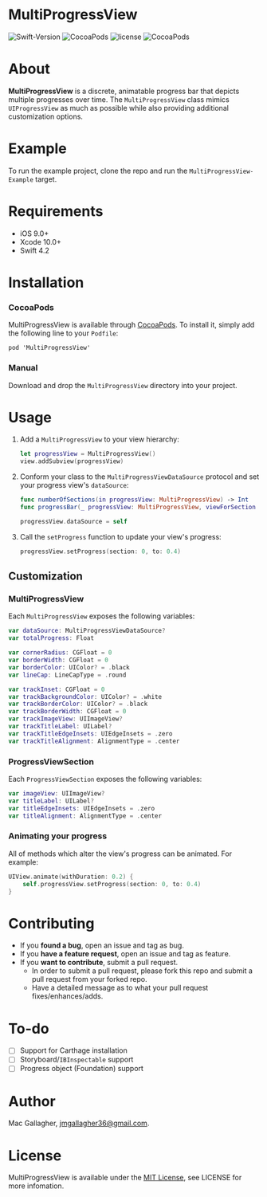 # MultiProgressView

![Swift-Version](https://img.shields.io/badge/Swift-4.2-orange.svg)
![CocoaPods](https://img.shields.io/cocoapods/v/MultiProgressView.svg)
![license](https://img.shields.io/cocoapods/l/MultiProgressView.svg)
![CocoaPods](https://img.shields.io/cocoapods/p/MultiProgressView.svg)

# About
**MultiProgressView** is a discrete, animatable progress bar that depicts multiple progresses over time. The `MultiProgressView` class mimics `UIProgressView` as much as possible while also providing additional customization options. 

# Example
To run the example project, clone the repo and run the `MultiProgressView-Example` target.

# Requirements
* iOS 9.0+
* Xcode 10.0+
* Swift 4.2

# Installation

### CocoaPods
MultiProgressView is available through [CocoaPods](<https://cocoapods.org/>). To install it, simply add the following line to your `Podfile`:

	pod 'MultiProgressView'

### Manual
Download and drop the `MultiProgressView` directory into your project.

# Usage
1. Add a `MultiProgressView` to your view hierarchy:

    ```swift
    let progressView = MultiProgressView()
    view.addSubview(progressView)
    ```
    
2. Conform your class to the `MultiProgressViewDataSource` protocol and set your progress view's `dataSource`:

    ```swift
    func numberOfSections(in progressView: MultiProgressView) -> Int
    func progressBar(_ progressView: MultiProgressView, viewForSection section: Int) -> ProgressViewSection
    ```
    
    ```swift
    progressView.dataSource = self
    ```
3. Call the `setProgress` function to update your view's progress:

    ```swift
    progressView.setProgress(section: 0, to: 0.4)
    ```


## Customization

### MultiProgressView
Each `MultiProgressView` exposes the following variables:

```swift
var dataSource: MultiProgressViewDataSource?
var totalProgress: Float

var cornerRadius: CGFloat = 0
var borderWidth: CGFloat = 0
var borderColor: UIColor? = .black
var lineCap: LineCapType = .round 

var trackInset: CGFloat = 0
var trackBackgroundColor: UIColor? = .white
var trackBorderColor: UIColor? = .black
var trackBorderWidth: CGFloat = 0
var trackImageView: UIImageView?
var trackTitleLabel: UILabel?
var trackTitleEdgeInsets: UIEdgeInsets = .zero
var trackTitleAlignment: AlignmentType = .center
```

### ProgressViewSection
Each `ProgressViewSection` exposes the following variables:

```swift
var imageView: UIImageView?
var titleLabel: UILabel?
var titleEdgeInsets: UIEdgeInsets = .zero
var titleAlignment: AlignmentType = .center
```

### Animating your progress
All of methods which alter the view's progress can be animated. For example:

```swift
UIView.animate(withDuration: 0.2) {
    self.progressView.setProgress(section: 0, to: 0.4)
}
```

# Contributing
- If you **found a bug**, open an issue and tag as bug.
- If you **have a feature request**, open an issue and tag as feature.
- If you **want to contribute**, submit a pull request.
	- In order to submit a pull request, please fork this repo and submit a pull request from your forked repo.
	- Have a detailed message as to what your pull request fixes/enhances/adds.

# To-do
- [ ] Support for Carthage installation
- [ ] Storyboard/`IBInspectable` support
- [ ] Progress object (Foundation) support

# Author
Mac Gallagher, jmgallagher36@gmail.com.

# License
MultiProgressView is available under the [MIT License](LICENSE), see LICENSE for more infomation.
